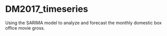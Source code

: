 # DM2017_timeseries
Using the SARIMA model to analyze and forecast the monthly domestic box office movie gross.
